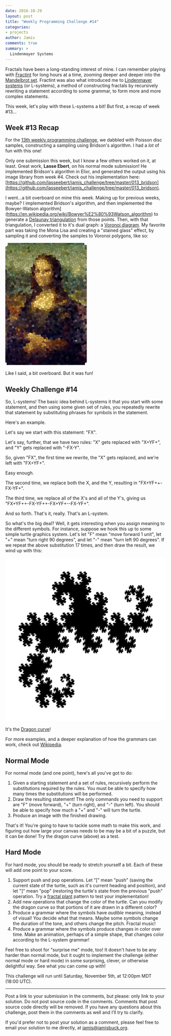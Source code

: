 ```yaml
---
date: 2016-10-29
layout: post
title: "Weekly Programming Challenge #14"
categories:
- projects
author: Jamis
comments: true
summary: >
  Lindenmayer Systems
---
```


Fractals have been a long-standing interest of mine. I can remember playing with [Fractint](https://fractint.org/) for long hours at a time, zooming deeper and deeper into the [Mandelbrot set](https://en.wikipedia.org/wiki/Mandelbrot_set). Fractint was also what introduced me to [Lindenmayer systems](https://en.wikipedia.org/wiki/L-system) (or L-systems), a method of constructing fractals by recursively rewriting a statement according to some grammar, to form more and more complex statements.

This week, let's play with these L-systems a bit! But first, a recap of week #13...


## Week #13 Recap

For the [13th weekly programming challenge](http://weblog.jamisbuck.org/2016/10/22/weekly-programming-challenge-13.html), we dabbled with Poisson disc samples, constructing a sampling using Bridson's algorithm. I had a _lot_ of fun with this one!

Only one submission this week, but I know a few others worked on it, at least. Great work, **Lasse Ebert**, on his normal mode submission! He implemented Bridson's algorithm in Elixr, and generated the output using his image library from week #4. Check out his implementation here: [https://github.com/lasseebert/jamis_challenge/tree/master/013_bridson](https://github.com/lasseebert/jamis_challenge/tree/master/013_bridson).

I went...a bit overboard on mine this week. Making up for previous weeks, maybe? I implemented Bridson's algorithm, and then implemented the Bowyer-Watson algorithm](https://en.wikipedia.org/wiki/Bowyer%E2%80%93Watson_algorithm) to generate a [Delaunay triangulation](https://en.wikipedia.org/wiki/Delaunay_triangulation) from those points. Then, with that triangulation, I converted it to it's dual graph: a [Voronoi diagram](https://en.wikipedia.org/wiki/Voronoi_diagram). My favorite part was taking the Mona Lisa and creating a "stained glass" effect, by sampling it and converting the samples to Voronoi polygons, like so:

<img src="/images/20161022-mona-lisa.png" width="256" height="382" class="center" />

Like I said, a bit overboard. But it was fun!


## Weekly Challenge #14

So, L-systems! The basic idea behind L-systems it that you start with some statement, and then using some given set of rules, you repeatedly rewrite that statement by substituting phrases for symbols in the statement.

Here's an example.

Let's say we start with this statement: "FX".

Let's say, further, that we have two rules: "X" gets replaced with "X+YF+", and "Y" gets replaced with "-FX-Y".

So, given "FX", the first time we rewrite, the "X" gets replaced, and we're left with "FX+YF+".

Easy enough.

The second time, we replace both the X, and the Y, resulting in "FX+YF++-FX-YF+".

The third time, we replace all of the X's and all of the Y's, giving us "FX+YF++-FX-YF++-FX+YF+--FX-YF+".

And so forth. That's it, really. That's an L-system.

So what's the big deal? Well, it gets interesting when you assign meaning to the different symbols. For instance, suppose we hook this up to some simple turtle graphics system. Let's let "F" mean "move forward 1 unit", let "+" mean "turn right 90 degrees", and let "-" mean "turn left 90 degrees". If we repeat the above substitution 17 times, and then draw the result, we wind up with this:

<img src="/images/20161022-dragon.png" width="613" height="511" class="center" />

It's the [Dragon curve](https://en.wikipedia.org/wiki/Dragon_curve)!

For more examples, and a deeper explanation of how the grammars can work, check out [Wikipedia](https://en.wikipedia.org/wiki/L-system).

## Normal Mode

For normal mode (and one point), here's all you've got to do:

1. Given a starting statement and a set of rules, recursively perform the substitutions required by the rules. You must be able to specify how many times the substitutions will be performed.
2. Draw the resulting statement! The only commands you need to support are "F" (move forward), "+" (turn right), and "-" (turn left). You should be able to specify how much a "+" and "-" will turn the turtle.
3. Produce an image with the finished drawing.

That's it! You're going to have to tackle some math to make this work, and figuring out how large your canvas needs to be may be a bit of a puzzle, but it can be done! Try the dragon curve (above) as a test.


## Hard Mode

For hard mode, you should be ready to stretch yourself a bit. Each of these will add one point to your score.

1. Support push and pop operations. Let "[" mean "push" (saving the current state of the turtle, such as it's current heading and position), and let "]" mean "pop" (restoring the turtle's state from the previous "push" operation. Try a [fractal plant](https://en.wikipedia.org/wiki/L-system#Example_7:_Fractal_plant) pattern to test your implementation!
2. Add new operations that change the color of the turtle. Can you modify the dragon curve so that portions of it are drawn in a different color?
3. Produce a grammar where the symbols have _audible_ meaning, instead of visual! You decide what that means. Maybe some symbols change the duration of the tone, and others change the pitch. Fractal music!
4. Produce a grammar where the symbols produce changes in color over time. Make an animation, perhaps of a simple shape, that changes color according to the L-system grammar!

Feel free to shoot for "surprise me" mode, too! It doesn't have to be any harder than normal mode, but it ought to implement the challenge (either normal mode or hard mode) in some surprising, clever, or otherwise delightful way. See what you can come up with!

This challenge will run until Saturday, November 5th, at 12:00pm MDT (18:00 UTC).

* * *

Post a link to your submission in the comments, but please: only link to your solution. Do not post source code in the comments. Comments that post source code directly will be removed. If you have any questions about this challenge, post them in the comments as well and I’ll try to clarify.

If you'd prefer not to post your solution as a comment, please feel free to email your solution to me directly, at jamis@jamisbuck.org.
